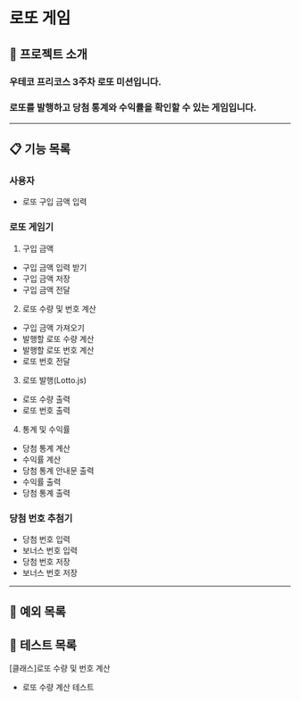 # 로또 게임

## 🔖 프로젝트 소개

### 우테코 프리코스 3주차 로또 미션입니다.
### 로또를 발행하고 당첨 통계와 수익률을 확인할 수 있는 게임입니다.
---

## 📋 기능 목록

### 사용자
* 로또 구입 금액 입력

### 로또 게임기

1. 구입 금액 
* 구입 금액 입력 받기
* 구입 금액 저장
* 구입 금액 전달

2. 로또 수량 및 번호 계산
* 구입 금액 가져오기
* 발행할 로또 수량 계산
* 발행할 로또 번호 계산
* 로또 번호 전달

3. 로또 발행(Lotto.js)
* 로또 수량 출력
* 로또 번호 출력

4. 통계 및 수익률 

* 당첨 통계 계산
* 수익률 계산
* 당첨 통계 안내문 출력
* 수익률 출력
* 당첨 통계 출력

### 당첨 번호 추첨기

* 당첨 번호 입력 
* 보너스 번호 입력 
* 당첨 번호 저장
* 보너스 번호 저장

---

## 📛 예외 목록

## 🔁 테스트 목록

[클래스]로또 수량 및 번호 계산
* 로또 수량 계산 테스트